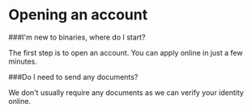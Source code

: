 # Opening an account


###I'm new to binaries, where do I start?

The first step is to open an account. You can apply online in just a few minutes.

###Do I need to send any documents?

We don't usually require any documents as we can verify your identity online.